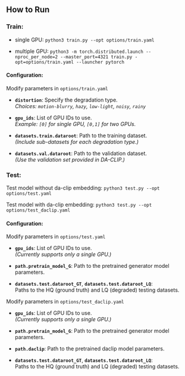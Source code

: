 ## How to Run
### Train:

- single GPU: 
 `python3 train.py --opt options/train.yaml`

- multiple GPU:
 `python3 -m torch.distributed.launch --nproc_per_node=2 --master_port=4321 train.py -opt=options/train.yaml --launcher pytorch`


#### Configuration:
Modify parameters in `options/train.yaml`

- **`distortion`**: Specify the degradation type.  
  *Choices: `motion-blurry`, `hazy`, `low-light`, `noisy`, `rainy`*

- **`gpu_ids`**: List of GPU IDs to use.  
  *Example: `[0]` for single GPU, `[0,1]` for two GPUs.*

- **`datasets.train.dataroot`**: Path to the training dataset.  
  *(Include sub-datasets for each degradation type.)*

- **`datasets.val.dataroot`**: Path to the validation dataset.  
  *(Use the validation set provided in DA-CLIP.)*

### Test:
Test model without da-clip embedding:
`python3 test.py --opt options/test.yaml`

Test model with da-clip embedding:
`python3 test.py --opt options/test_daclip.yaml`

#### Configuration:
Modify parameters in `options/test.yaml`
- **`gpu_ids`**: List of GPU IDs to use.  
  *(Currently supports only a single GPU.)*

- **`path.pretrain_model_G`**: Path to the pretrained generator model parameters.

- **`datasets.test.dataroot_GT`**, **`datasets.test.dataroot_LQ`**:  
  Paths to the HQ (ground truth) and LQ (degraded) testing datasets.

Modify parameters in `options/test_daclip.yaml`
- **`gpu_ids`**: List of GPU IDs to use.  
  *(Currently supports only a single GPU.)*

- **`path.pretrain_model_G`**: Path to the pretrained generator model parameters.

- **`path.daclip`**: Path to the pretrained daclip model parameters.

- **`datasets.test.dataroot_GT`**, **`datasets.test.dataroot_LQ`**:  
  Paths to the HQ (ground truth) and LQ (degraded) testing datasets.